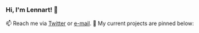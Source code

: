 ### Hi, I'm Lennart! 👋

📫 Reach me via [Twitter](https://twitter.com/l_oelschlaeger) or [e-mail](mailto:oelschlaeger.lennart@gmail.com).
🔭 My current projects are pinned below:

